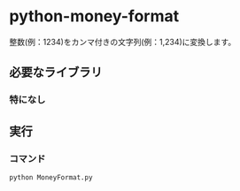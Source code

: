 # python-money-format


整数(例：1234)をカンマ付きの文字列(例：1,234)に変換します。


## 必要なライブラリ

### 特になし


## 実行

### コマンド

~~~
python MoneyFormat.py
~~~
